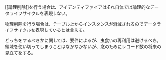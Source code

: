   [[論理削除]]を行う場合は、アイデンティファイアはそれ自体では論理的なデータライフサイクルを表現しない。
  
  物理削除を行う場合は、テーブル上からインスタンスが消滅されるのでデータライフサイクルを表現しているとは言える。
  
  どっちをするべきかに関しては、要件によるが、虫食いの再利用は避けるべき。領域を使い切ってしまうことはなかなかないが、念のためにレコード数の将来の見立てをする。